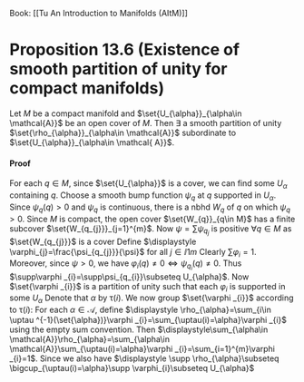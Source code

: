 Book: [[Tu An Introduction to Manifolds (AItM)]]
# Proposition 13.6 (Existence of smooth partition of unity for compact manifolds)
Let $M$ be a compact manifold and $\set{U_{\alpha}}_{\alpha\in \mathcal{A}}$ be an open cover of $M$.
Then $\exists$ a smooth partition of unity $\set{\rho_{\alpha}}_{\alpha\in \mathcal{A}}$ subordinate to $\set{U_{\alpha}}_{\alpha\in \mathcal{ A}}$.
#### Proof
For each $q\in M$, since $\set{U_{\alpha}}$ is a cover, we can find some $U_{\alpha}$ containing $q$.
Choose a smooth bump function $\psi_{q}$ at $q$ supported in $U_{\alpha}$.
Since $\psi_{q}(q)>0$ and $\psi_{q}$ is continuous, there is a nbhd $W_{q}$ of $q$ on which $\psi_{q}>0$.
Since $M$ is compact, the open cover $\set{W_{q}}_{q\in M}$ has a finite subcover $\set{W_{q_{j}}}_{j=1}^{m}$.
Now $\psi=\sum \psi_{q_{j}}$ is positive $\forall q\in M$ as $\set{W_{q_{j}}}$ is a cover
Define $\displaystyle \varphi_{j}=\frac{\psi_{q_{j}}}{\psi}$ for all $j\in\ii{1}{m}$
Clearly $\sum \varphi _{i}=1$. Moreover, since $\psi>0$, we have $\varphi _{i}(q)\neq 0\iff \psi_{q_{i}}(q)\neq 0$.
Thus $\supp\varphi _{i}=\supp\psi_{q_{i}}\subseteq U_{\alpha}$.
Now $\set{\varphi _{i}}$ is a partition of unity such that each $\varphi _{i}$ is supported in some $U_{\alpha}$
Denote that $\alpha$ by $\uptau(i)$. We now group $\set{\varphi _{i}}$ according to $\uptau(i)$:
For each $\alpha\in \mathcal{ A}$, define $\displaystyle \rho_{\alpha}=\sum_{i\in \uptau ^{-1}(\set{\alpha})}\varphi _{i}=\sum_{\uptau(i)=\alpha}\varphi _{i}$ using the empty sum convention.
Then $\displaystyle\sum_{\alpha\in \mathcal{A}}\rho_{\alpha}=\sum_{\alpha\in \mathcal{A}}\sum_{\uptau(i)=\alpha}\varphi _{i}=\sum_{i=1}^{m}\varphi _{i}=1$.
Since we also have $\displaystyle \supp \rho_{\alpha}\subseteq \bigcup_{\uptau(i)=\alpha}\supp \varphi_{i}\subseteq U_{\alpha}$